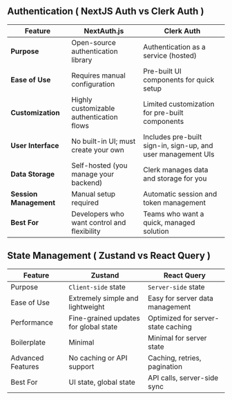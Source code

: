 
## Authentication ( NextJS Auth vs Clerk Auth )

| Feature                  | NextAuth.js                         | Clerk Auth                                  |
|--------------------------|--------------------------------------|--------------------------------------------|
| **Purpose**              | Open-source authentication library | Authentication as a service (hosted)       |
| **Ease of Use**          | Requires manual configuration       | Pre-built UI components for quick setup    |
| **Customization**        | Highly customizable authentication flows | Limited customization for pre-built components |
| **User Interface**       | No built-in UI; must create your own | Includes pre-built sign-in, sign-up, and user management UIs |
| **Data Storage**         | Self-hosted (you manage your backend) | Clerk manages data and storage for you     |
| **Session Management**   | Manual setup required               | Automatic session and token management     |
| **Best For**             | Developers who want control and flexibility | Teams who want a quick, managed solution   |


## State Management ( Zustand vs React Query )

| Feature            | Zustand                           | React Query                     |
|--------------------|-----------------------------------|----------------------------------|
| Purpose            | `Client-side` state                | `Server-side` state               |
| Ease of Use        | Extremely simple and lightweight | Easy for server data management |
| Performance        | Fine-grained updates for global state | Optimized for server-state caching |
| Boilerplate        | Minimal                          | Minimal for server state        |
| Advanced Features  | No caching or API support        | Caching, retries, pagination    |
| Best For           | UI state, global state           | API calls, server-side sync     |
